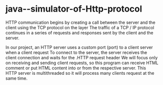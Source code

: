 # java--simulator-of-Http-protocol
HTTP communication begins by creating a call between the server and the client using the TCP protocol on the layer
The traffic of a TCP / IP protocol continues in a series of requests and responses sent by the client and the server.

In our project, an HTTP server uses a custom port (port) to a client server when a client request
To connect to the server, the server receives the client connection and waits for the .HTTP request header
We will focus only on receiving and sending client requests, so this program can receive HTML comment or put HTML content into or from the respective server. This HTTP server is multithreaded so it will process many clients request at the same time.
